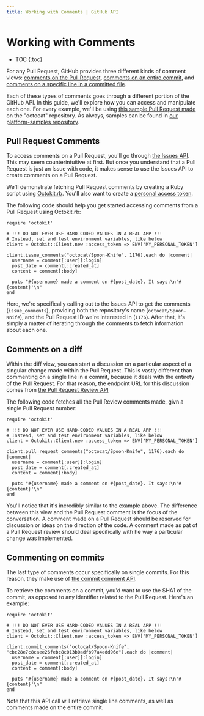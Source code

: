 ```yaml
---
title: Working with Comments | GitHub API
---
```


# Working with Comments

* TOC
{:toc}

For any Pull Request, GitHub provides three different kinds of comment views:
[comments on the Pull Request][PR comment], [comments on an entire commit][entire commit comment],
and [comments on a specific line in a committed file][single comment].

Each of these types of comments goes through a different portion of the GitHub API.
In this guide, we'll explore how you can access and manipulate each one. For every
example, we'll be using [this sample Pull Request made][sample PR] on the "octocat"
repository. As always, samples can be found in [our platform-samples repository][platform-samples].

## Pull Request Comments

To access comments on a Pull Request, you'll go through [the Issues API][issues].
This may seem counterintuitive at first. But once you understand that a Pull
Request is just an Issue with code, it makes sense to use the Issues API to
create comments on a Pull Request.

We'll demonstrate fetching Pull Request comments by creating a Ruby script using
[Octokit.rb][octokit.rb]. You'll also want to create a [personal access token][personal token].

The following code should help you get started accessing comments from a Pull Request
using Octokit.rb:

    require 'octokit'

    # !!! DO NOT EVER USE HARD-CODED VALUES IN A REAL APP !!!
    # Instead, set and test environment variables, like below
    client = Octokit::Client.new :access_token => ENV['MY_PERSONAL_TOKEN']

    client.issue_comments("octocat/Spoon-Knife", 1176).each do |comment|
      username = comment[:user][:login]
      post_date = comment[:created_at]
      content = comment[:body]

      puts "#{username} made a comment on #{post_date}. It says:\n'#{content}'\n"
    end

Here, we're specifically calling out to the Issues API to get the comments (`issue_comments`),
providing both the repository's name (`octocat/Spoon-Knife`), and the Pull Request ID
we're interested in (`1176`). After that, it's simply a matter of iterating through
the comments to fetch information about each one.

## Comments on a diff

Within the diff view, you can start a discussion on a particular aspect of a singular
change made within the Pull Request. This is vastly different than commenting on a
single line in a commit, because it deals with the entirety of the Pull Request.
For that reason, the endpoint URL for this discussion comes from [the Pull Request Review API][PR Review API]

The following code fetches all the Pull Review comments made, givn a single Pull Request number:

    require 'octokit'

    # !!! DO NOT EVER USE HARD-CODED VALUES IN A REAL APP !!!
    # Instead, set and test environment variables, like below
    client = Octokit::Client.new :access_token => ENV['MY_PERSONAL_TOKEN']

    client.pull_request_comments("octocat/Spoon-Knife", 1176).each do |comment|
      username = comment[:user][:login]
      post_date = comment[:created_at]
      content = comment[:body]

      puts "#{username} made a comment on #{post_date}. It says:\n'#{content}'\n"
    end

You'll notice that it's incredibly similar to the example above. The difference
between this view and the Pull Request comment is the focus of the conversation.
A comment made on a Pull Request should be reserved for discussion or ideas on
the direction of the code. A comment made as pat of a Pull Request review should
deal specifically with he way a particular change was implemented.

## Commenting on commits

The last type of comments occur specifically on single commits. For this reason,
they make use of [the commit comment API][commit comment API].

To retrieve the comments on a commit, you'd want to use the SHA1 of the commit,
as opposed to any identifier related to the Pull Request. Here's an example:

    require 'octokit'

    # !!! DO NOT EVER USE HARD-CODED VALUES IN A REAL APP !!!
    # Instead, set and test environment variables, like below
    client = Octokit::Client.new :access_token => ENV['MY_PERSONAL_TOKEN']

    client.commit_comments("octocat/Spoon-Knife", "cbc28e7c8caee26febc8c013b0adfb97a4edd96e").each do |comment|
      username = comment[:user][:login]
      post_date = comment[:created_at]
      content = comment[:body]

      puts "#{username} made a comment on #{post_date}. It says:\n'#{content}'\n"
    end

Note that this API call will retrieve single line comments, as well as comments made
on the entire commit.

[PR comment]: https://github.com/octocat/Spoon-Knife/pull/1176#issuecomment-24114792
[entire commit comment]: https://github.com/octocat/Spoon-Knife/pull/1176#discussion_r6252889
[single comment]: https://github.com/octocat/Spoon-Knife/commit/cbc28e7c8caee26febc8c013b0adfb97a4edd96e#commitcomment-4049848
[sample PR]: https://github.com/octocat/Spoon-Knife/pull/1176
[platform-samples]: https://github.com/github/platform-samples/tree/master/api/ruby/working-with-comments
[issues]: http://developer.github.com/v3/issues/comments/
[personal token]: https://help.github.com/articles/creating-an-access-token-for-command-line-use
[octokit.rb]: https://github.com/octokit/octokit.rb
[PR Review API]: http://developer.github.com/v3/pulls/comments/
[commit comment API]: http://developer.github.com/v3/repos/comments/#get-a-single-commit-comment
